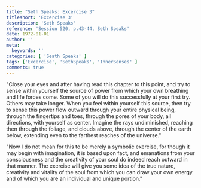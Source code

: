 ```yaml
---
title: "Seth Speaks: Excercise 3"
titleshort: 'Excercise 3'
description: 'Seth Speaks'
reference: 'Session 520, p.43-44, Seth Speaks'
date: 1972-01-01
author: ''
meta:
  keywords: ''
categories: [ 'Seath Speaks' ]
tags: ['Excercise', 'SethSpeaks', 'InnerSenses' ]
comments: true
---
```

"Close your eyes and after having read this chapter to this point, and try to sense within yourself the source of power from which your own breathing and life forces come. Some of you will do this successfully at your first try. Others may take longer. When you feel within yourself this source, then try to sense this power flow outward through your entire physical being, through the fingertips and toes, through the pores of your body, all directions, with yourself as center. Imagine the rays undiminished, reaching then through the foliage, and clouds above, through the center of the earth below, extending even to the farthest reaches of the universe."

"Now I do not mean for this to be merely a symbolic exercise, for though it may begin with imagination, it is based upon fact, and emanations from your consciousness and the creativity of your soul do indeed reach outward in that manner. The exercise will give you some idea of the true nature, creativity and vitality of the soul from which you can draw your own energy and of which you are an individual and unique portion."

